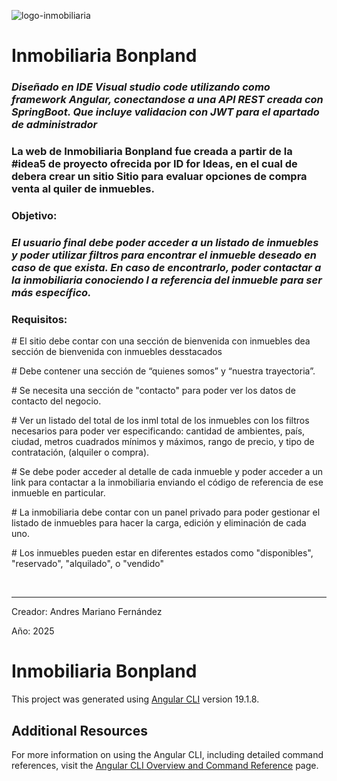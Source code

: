 ![logo-inmobiliaria](https://github.com/user-attachments/assets/05f4336e-8ee1-4da5-aa26-3ecf0c6fa43c)

<h1>Inmobiliaria Bonpland</h1>

<h3><em>Diseñado en IDE Visual studio code utilizando como framework Angular, conectandose a una API REST creada con SpringBoot. Que incluye validacion con JWT para el apartado de administrador</em></h3>

<h3>La web de Inmobiliaria Bonpland fue creada a partir de la #idea5 de proyecto ofrecida por ID for Ideas, en el cual de debera crear un sitio Sitio para evaluar opciones de compra venta al quiler de inmuebles.</h3>

<h3>Objetivo:</h3>
<h3><em>El usuario final debe poder acceder a un listado de inmuebles y poder utilizar filtros para
encontrar el inmueble deseado en caso de que exista. En caso de encontrarlo, poder
contactar a la inmobiliaria conociendo l a referencia del inmueble para ser más
específico.</em></h3>

<h3>Requisitos:</h3>
<p># El sitio debe contar con una sección de bienvenida con inmuebles dea sección de bienvenida con inmuebles desstacados</p>

<p># Debe contener una sección de “quienes somos” y “nuestra trayectoria”.</p>

<p># Se necesita una sección de "contacto" para poder ver los datos de contacto del negocio.</p>

<p># Ver un listado del total de los inml total de los inmuebles con los filtros necesarios para poder ver especificando: cantidad de ambientes, país, ciudad, metros cuadrados mínimos y máximos, rango de precio, y tipo de contratación, (alquiler o compra).</p>

<p># Se debe poder acceder al detalle de cada inmueble y poder acceder a un link para
contactar a la inmobiliaria enviando el código de referencia de ese inmueble en particular.</p>

<p># La inmobiliaria debe contar con un panel privado para poder gestionar el listado de inmuebles para hacer la carga, edición y eliminación de cada uno.</p>

<p># Los inmuebles pueden estar en diferentes estados como "disponibles", "reservado", "alquilado", o "vendido"</p>

<br/>

<hr/>
<p>Creador: Andres Mariano Fernández</p>
<p>Año: 2025</p>

# Inmobiliaria Bonpland

This project was generated using [Angular CLI](https://github.com/angular/angular-cli) version 19.1.8.

## Additional Resources

For more information on using the Angular CLI, including detailed command references, visit the [Angular CLI Overview and Command Reference](https://angular.dev/tools/cli) page.
